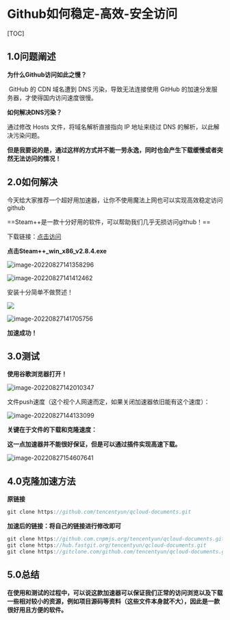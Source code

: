 # Github如何稳定-高效-安全访问

[TOC]



## 1.0问题阐述

**为什么Github访问如此之慢？**

​		GitHub 的 CDN 域名遭到 DNS 污染，导致无法连接使用 GitHub 的加速分发服务器，才使得国内访问速度很慢。

**如何解决DNS污染？**

通过修改 Hosts 文件，将域名解析直接指向 IP 地址来绕过 DNS 的解析，以此解决污染问题。

**但是我要说的是，通过这样的方式并不能一劳永逸，同时也会产生下载缓慢或者突然无法访问的情况！**

## 2.0如何解决

今天给大家推荐一个超好用加速器，让你不使用魔法上网也可以实现高效稳定访问github

==Steam++是一款十分好用的软件，可以帮助我们几乎无损访问github！==

下载链接：[点击访问](https://gitee.com/fanggaolei/plug-in-warehouse/tree/master)

**点击Steam++_win_x86_v2.8.4.exe**

![image-20220827141358296](https://pic-1313413291.cos.ap-nanjing.myqcloud.com/image-20220827141358296.png)

![image-20220827141412462](https://pic-1313413291.cos.ap-nanjing.myqcloud.com/image-20220827141412462.png)

安装十分简单不做赘述！

![](https://pic-1313413291.cos.ap-nanjing.myqcloud.com/image-20220827141638762.png)

![image-20220827141705756](https://pic-1313413291.cos.ap-nanjing.myqcloud.com/image-20220827141705756.png)

**加速成功！**

## 3.0测试

**使用谷歌浏览器打开！**

![image-20220827142010347](https://pic-1313413291.cos.ap-nanjing.myqcloud.com/image-20220827142010347.png)

文件push速度（这个视个人网速而定，如果关闭加速器依旧能有这个速度）：

![image-20220827144133099](https://pic-1313413291.cos.ap-nanjing.myqcloud.com/image-20220827144133099.png)

**关键在于文件的下载和克隆速度：**

​		**这一点加速器并不能很好保证，但是可以通过插件实现高速下载。**

![image-20220827154607641](https://pic-1313413291.cos.ap-nanjing.myqcloud.com/image-20220827154607641.png)

## 4.0克隆加速方法

**原链接**

```js
git clone https://github.com/tencentyun/qcloud-documents.git
```

**加速后的链接：将自己的链接进行修改即可**

```js
git clone https://github.com.cnpmjs.org/tencentyun/qcloud-documents.git
git clone https://hub.fastgit.org/tencentyun/qcloud-documents.git
git clone https://gitclone.com/github.com/tencentyun/qcloud-documents.git
```

## 5.0总结

​		**在使用和测试的过程中，可以说这款加速器可以保证我们正常的访问浏览以及下载一些相对较小的资源，例如项目源码等资料（这些文件本身就不大），因此是一款很好用且方便的软件。**